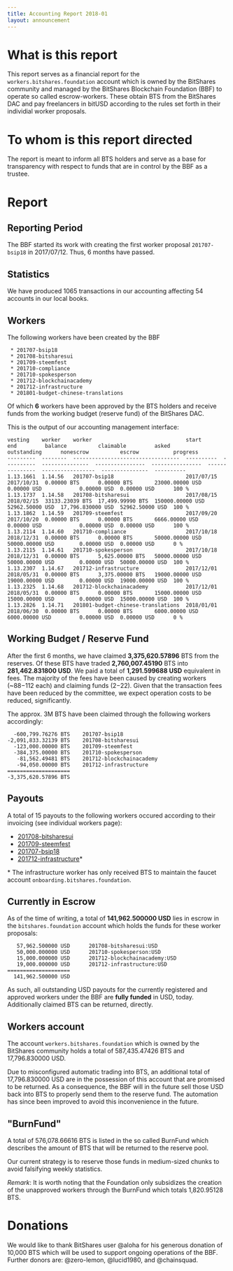 ```yaml
---
title: Accounting Report 2018-01
layout: announcement
---
```


# What is this report

This report serves as a financial report for the
`workers.bitshares.foundation` account which is owned by the BitShares
community and managed by the BitShares Blockchain Foundation (BBF) to
operate so called escrow-workers. These obtain BTS from the BitShares
DAC and pay freelancers in bitUSD according to the rules set forth in
their individial worker proposals.

# To whom is this report directed

The report is meant to inform all BTS holders and serve as a base for
transparency with respect to funds that are in control by the BBF as
a trustee.

# Report

## Reporting Period

The BBF started its work with creating the first worker proposal
`201707-bsip18` in 2017/07/12. Thus, 6 months have
passed.

## Statistics

We have produced 1065 transactions in our accounting affecting 54
accounts in our local books.

## Workers

The following workers have been created by the BBF

```
 * 201707-bsip18
 * 201708-bitsharesui
 * 201709-steemfest
 * 201710-compliance
 * 201710-spokesperson
 * 201712-blockchainacademy
 * 201712-infrastructure
 * 201801-budget-chinese-translations
```

Of which **6** workers have been approved by the BTS holders and receive
funds from the working budget (reserve fund) of the BitShares DAC.

This is the output of our accounting management interface:
```
vesting    worker    worker                              start       end         balance          claimable         asked             outstanding      nonescrow          escrow           progress
---------  --------  ----------------------------------  ----------  ----------  ---------------  ----------------  ----------------  ---------------  -----------------  ---------------  ----------
1.13.1661  1.14.56   201707-bsip18                       2017/07/15  2017/10/31  0.00000 BTS      0.00000 BTS       23000.00000 USD   0.00000 USD            0.00000 USD  0.00000 USD      100 %
1.13.1737  1.14.58   201708-bitsharesui                  2017/08/15  2018/02/15  33133.23039 BTS  17,499.99990 BTS  150000.00000 USD  52962.50000 USD  17,796.830000 USD  52962.50000 USD  100 %
1.13.1862  1.14.59   201709-steemfest                    2017/09/20  2017/10/20  0.00000 BTS      0.00000 BTS       6666.00000 USD    0.00000 USD            0.00000 USD  0.00000 USD      100 %
1.13.2114  1.14.60   201710-compliance                   2017/10/18  2018/12/31  0.00000 BTS      0.00000 BTS       50000.00000 USD   50000.00000 USD        0.00000 USD  0.00000 USD      0 %
1.13.2115  1.14.61   201710-spokesperson                 2017/10/18  2018/12/31  0.00000 BTS      5,625.00000 BTS   50000.00000 USD   50000.00000 USD        0.00000 USD  50000.00000 USD  100 %
1.13.2307  1.14.67   201712-infrastructure               2017/12/01  2018/05/31  0.00000 BTS      3,375.00000 BTS   19000.00000 USD   19000.00000 USD        0.00000 USD  19000.00000 USD  100 %
1.13.2325  1.14.68   201712-blockchainacademy            2017/12/01  2018/05/31  0.00000 BTS      0.00000 BTS       15000.00000 USD   15000.00000 USD        0.00000 USD  15000.00000 USD  100 %
1.13.2826  1.14.71   201801-budget-chinese-translations  2018/01/01  2018/06/30  0.00000 BTS      0.00000 BTS       6000.00000 USD    6000.00000 USD         0.00000 USD  0.00000 USD      0 %
```

## Working Budget / Reserve Fund

After the first 6 months, we have claimed **3,375,620.57896** BTS from
the reserves. Of these BTS have traded **2,760,007.45190** BTS into
**281,462.831800 USD**. We paid a total of **1,291.599688 USD**
equivalent in fees. The majority of the fees have been caused by
creating workers (~$88-$112 each) and claiming funds ($2-$22). Given
that the transaction fees have been reduced by the committee, we expect
operation costs to be reduced, significantly.

The approx. 3M BTS have been claimed through the following workers
accordingly:

```
  -600,799.76276 BTS    201707-bsip18
-2,091,833.32139 BTS    201708-bitsharesui
  -123,000.00000 BTS    201709-steemfest
  -384,375.00000 BTS    201710-spokesperson
   -81,562.49481 BTS    201712-blockchainacademy
   -94,050.00000 BTS    201712-infrastructure
====================
-3,375,620.57896 BTS
```

## Payouts

A total of 15 payouts to the following workers occured according to
their invoicing (see individual workers page):

 * [201708-bitsharesui](/worker/escrow/2017-08-bill-butler)
 * [201709-steemfest](/worker/escrow/2017-09-steemfest)
 * [201707-bsip18](/worker/escrow/2017-07-peter-conrad)
 * [201712-infrastructure](/worker/budget/2017-12-infrastructure)*

\* The infrastructure worker has only received BTS to maintain the
faucet account `onboarding.bitshares.foundation`.

## Currently in Escrow

As of the time of writing, a total of **141,962.500000 USD** lies in
escrow in the `bitshares.foundation` account which holds the funds for
these worker proposals:

```
   57,962.500000 USD      201708-bitsharesui:USD
   50,000.000000 USD      201710-spokesperson:USD
   15,000.000000 USD      201712-blockchainacademy:USD
   19,000.000000 USD      201712-infrastructure:USD
====================
  141,962.500000 USD
```

As such, all outstanding USD payouts for the currently registered and
approved workers under the BBF are **fully funded** in USD, today.
Additionally claimed BTS can be returned, directly.

## Workers account

The account `workers.bitshares.foundation` which is owned by the
BitShares community holds a total of 587,435.47426 BTS and 17,796.830000
USD.

Due to misconfigured automatic trading into BTS, an additional total of 
17,796.830000 USD are in the possession of this account that are
promised to be returned. As a consequence, the BBF will in the future
sell those USD back into BTS to properly send them to the reserve fund.
The automation has since been improved to avoid this inconvenience in
the future.

## "BurnFund"

A total of 576,078.66616 BTS is listed in the so called BurnFund which
describes the amount of BTS that will be returned to the reserve pool.

Our current strategy is to reserve those funds in medium-sized chunks to
avoid falsifying weekly statistics.

*Remark*: It is worth noting that the Foundation only subsidizes the
creation of the unapproved workers through the BurnFund which totals
1,820.95128 BTS.

# Donations

We would like to thank BitShares user @aloha for his generous donation
of 10,000 BTS which will be used to support ongoing operations of the
BBF. Further donors are: @zero-lemon, @lucid1980, and @chainsquad.
